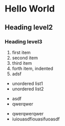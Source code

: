 # Hello World
## Heading level2
### Heading level3

1. first item
2. second item
3. third item
  1. forth item, indented
  2. adsf

- unordered list1
- unordered list2
* asdf
* qwerqwer
+ qwerqwerqwer
+ iuiouasdfiouasifuoasdf
